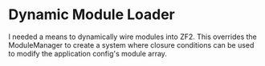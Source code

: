 # Dynamic Module Loader

I needed a means to dynamically wire modules into ZF2.  This overrides the ModuleManager to create a system where closure conditions can be used to modify the application config's module array.

